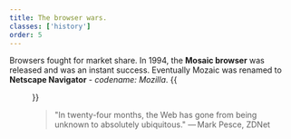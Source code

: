 ```yaml
---
title: The browser wars.
classes: ['history']
order: 5
---
```


Browsers fought for market share.
In 1994, the **Mosaic browser** was released and was an instant success.
Eventually Mozaic was renamed to **Netscape Navigator** - *codename: Mozilla*.
{{<figure src="mosaic.png" caption="The Mosaic browser">}}
>"In twenty-four months, the Web has gone from being unknown to absolutely ubiquitous." — Mark Pesce, ZDNet
